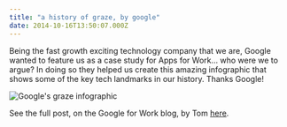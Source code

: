 ```yaml
---
title: "a history of graze, by google"
date: 2014-10-16T13:50:07.000Z
---
```


Being the fast growth exciting technology company that we are, Google wanted to feature us as a case study for Apps for Work... who were we to argue? In doing so they helped us create this amazing infographic that shows some of the key tech landmarks in our history. Thanks Google!

![Google's graze infographic](http://2.bp.blogspot.com/-KgYqVzvxXbw/VC6Bw3zcd_I/AAAAAAAAC0Q/r9_4TV5l2IU/s1600/how-graze-grew-infographic-2.png)

See the full post, on the Google for Work blog, by Tom [here](http://googleforwork.blogspot.co.uk/2014/10/how-snack-aficionados-graze-grew-with.html).